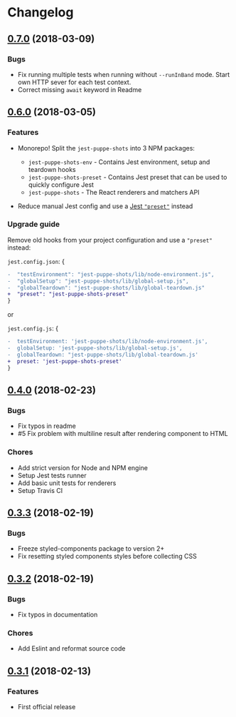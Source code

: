 # Changelog

<a name="0.7.0"></a>
## [0.7.0](https://github.com/macku/jest-puppe-shots/compare/v0.6.0...v0.7.0) (2018-03-09)

### Bugs
 - Fix running multiple tests when running without `--runInBand` mode. Start own HTTP sever for each test context. 
 - Correct missing `await` keyword in Readme

<a name="0.6.0"></a>
## [0.6.0](https://github.com/macku/jest-puppe-shots/compare/v0.4.0...v0.6.0) (2018-03-05)

### Features

 - Monorepo! Split the `jest-puppe-shots` into 3 NPM packages:
   - `jest-puppe-shots-env` - Contains Jest environment, setup and teardown hooks  
   - `jest-puppe-shots-preset` - Contains Jest preset that can be used to quickly configure Jest   
   - `jest-puppe-shots` - The React renderers and matchers API    
   
 - Reduce manual Jest config and use a [Jest `"preset"`](https://facebook.github.io/jest/docs/en/configuration.html#preset-string) instead

### Upgrade guide

Remove old hooks from your project configuration and use a `"preset"` instead:

`jest.config.json`:
{
```diff
-  "testEnvironment": "jest-puppe-shots/lib/node-environment.js",
-  "globalSetup": "jest-puppe-shots/lib/global-setup.js",	
-  "globalTeardown": "jest-puppe-shots/lib/global-teardown.js"
+  "preset": "jest-puppe-shots-preset"
}
```

or

`jest.config.js`:
{
```diff
-  testEnvironment: 'jest-puppe-shots/lib/node-environment.js',
-  globalSetup: 'jest-puppe-shots/lib/global-setup.js',	
-  globalTeardown: "jest-puppe-shots/lib/global-teardown.js'
+  preset: 'jest-puppe-shots-preset'
}
```


<a name="0.4.0"></a>
## [0.4.0](https://github.com/macku/jest-puppe-shots/compare/v0.3.3...v0.4.0) (2018-02-23)

### Bugs
 - Fix typos in readme
 - #5 Fix problem with multiline result after rendering component to HTML
 
### Chores
 - Add strict version for Node and NPM engine
 - Setup Jest tests runner
 - Add basic unit tests for renderers
 - Setup Travis CI


<a name="0.3.3"></a>
## [0.3.3](https://github.com/macku/jest-puppe-shots/compare/v0.3.2...v0.3.3) (2018-02-19)

### Bugs
 - Freeze styled-components package to version 2+
 - Fix resetting styled components styles before collecting CSS 


<a name="0.3.2"></a>
## [0.3.2](https://github.com/macku/jest-puppe-shots/compare/v0.3.1...v0.3.2) (2018-02-19)

### Bugs
 - Fix typos in documentation
 
### Chores
 - Add Eslint and reformat source code


<a name="0.3.1"></a>
## [0.3.1](https://github.com/macku/jest-puppe-shots/commit/ac75cb3d81063b582a2c0c5e21c7068bdc358072) (2018-02-13)

### Features

 - First official release
